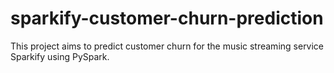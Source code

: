 # sparkify-customer-churn-prediction
This project aims to predict customer churn for the music streaming service Sparkify using PySpark.
